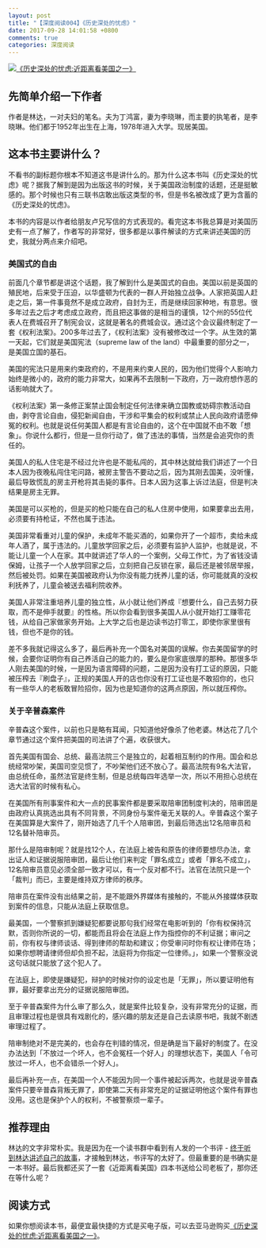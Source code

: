 ```yaml
---
layout: post
title: "【深度阅读004】《历史深处的忧虑》"
date: 2017-09-28 14:01:58 +0800
comments: true
categories: 深度阅读
---
```


[![《历史深处的忧虑:近距离看美国之一》](https://images-cn.ssl-images-amazon.com/images/I/41IJO%2Bd-hsL._SX358_BO1,204,203,200_.jpg)](https://www.amazon.cn/dp/B0118W9RMK/?ie=UTF8&tag=forecho0c-23)

## 先简单介绍一下作者

作者是林达，一对夫妇的笔名。夫为丁鸿富，妻为李晓琳，而主要的执笔者，是李晓琳。他们都于1952年出生在上海，1978年进入大学。现居美国。

## 这本书主要讲什么？

不看书的副标题你根本不知道这书是讲什么的。那为什么这本书叫《历史深处的忧虑》呢？据我了解到是因为出版这书的时候，关于美国政治制度的话题，还是挺敏感的。那个时候也只有三联书店敢出版这类型的书，但是书名被改成了更为含蓄的《历史深处的忧虑》。

<!--more-->

本书的内容是以作者给朋友卢兄写信的方式表现的。看完这本书我总算是对美国历史有一点了解了，作者写的非常好，很多都是以事件解读的方式来讲述美国的历史，我就分两点来介绍吧。

### 美国式的自由

前面几个章节都是讲这个话题，我了解到什么是美国式的自由。美国以前是英国的殖民地，后来受于压迫，以华盛顿为代表的一群人开始独立战争。人家把英国人赶走之后，第一件事竟然不是成立政府，自封为王，而是继续回家种地，有意思。很多年过去之后才考虑成立政府，而且把这事做的是相当的谨慎，12个州的55位代表人在费城召开了制宪会议，这就是著名的费城会议。通过这个会议最终制定了一套《权利法案》。200多年过去了，《权利法案》没有被修改过一个字。从生效的第一天起，它们就是美国宪法（supreme law of the land）中最重要的部分之一，是美国立国的基石。

美国的宪法只是用来约束政府的，不是用来约束人民的，因为他们觉得个人影响力始终是微小的，政府的能力非常大，如果再不去限制一下政府，万一政府想作恶的话影响就大了。

《权利法案》第一条修正案禁止国会制定任何法律来确立国教或妨碍宗教活动自由，剥夺言论自由，侵犯新闻自由，干涉和平集会的权利或禁止人民向政府请愿伸冤的权利。也就是说任何美国人都是有言论自由的，这个在中国就不由不敢「想象」。你说什么都行，但是一旦你行动了，做了违法的事情，当然是会追究你的责任的。

美国人的私人住宅是不经过允许也是不能私闯的，其中林达就给我们讲述了一个日本人因为夜晚私闯住宅问路，被房主警告不要动之后，因为其刚去国美，没听懂，最后导致慌乱的房主开枪将其击毙的事件。日本人因为这事上诉过法庭，但是判决结果是房主无罪。

美国是可以买枪的，但是买的枪只能在自己的私人住房中使用，如果要拿出去用，必须要有持枪证，不然也属于违法。

美国非常看重对儿童的保护，未成年不能买酒的，如果你开了一个超市，卖给未成年人酒了，属于违法的。儿童放学回家之后，必须要有监护人监护，也就是说，不能让儿童一个人在家。其中就讲述了华人的一个案例，父母工作忙，为了省钱没请保姆，让孩子一个人放学回家之后，立刻把自己反锁在家，最后还是被邻居举报，然后被处罚。如果在美国被政府认为你没有能力抚养儿童的话，你可能就真的没权利抚养了，儿童会被送去福利院收养。

美国人非常注重培养儿童的独立性，从小就让他们养成『想要什么，自己去努力获取，而不是伸手就要』的性格。所以你会看到很多美国人从小就开始打工赚零花钱，从给自己家做家务开始。上大学之后也是边读书边打零工，即使你家里很有钱，但也不是你的钱。

差不多我就记得这么多了，最后再补充一个国名对美国的误解。你去美国留学的时候，会要你证明你有自己养活自己的能力的，要么是你家底很厚的那种。那很多华人刚去美国的时候，一是因为语言障碍的问题，二是因为没有打工证的原因，只能被压榨去『刷盘子』，正规的美国人开的店也你没有打工证也是不敢招你的，也只有一些华人的老板敢冒险招你，因为也是知道你的这两点原因，所以就压榨你。

### 关于辛普森案件

辛普森这个案件，以前也只是略有耳闻，只知道他好像杀了他老婆。林达花了几个章节通过这个案件把美国的司法讲了个遍，收获很大。

首先美国有国会、总统、最高法院三个是独立的，起着相互制约的作用。国会和总统经常吵架，美国司空见惯了，不吵架他们还不放心了。最高法院有9名大法官，由总统任命，虽然法官是终生制，但是总统每四年选举一次，所以不用担心总统在选大法官的时候有私心。

在美国所有刑事案件和大一点的民事案件都是要采取陪审团制度判决的，陪审团是由政府认真挑选出具有不同背景，不同身份与案件毫无关联的人。辛普森这个案子在美国算是大案件了，刚开始选了几千个人陪审团，到最后筛选出12名陪审员和12名替补陪审员。

那什么是陪审制呢？就是找12个人，在法庭上被告和原告的律师要想尽办法，拿出证人和证据说服陪审团，最后让他们来判定「罪名成立」或者「罪名不成立」，12名陪审员意见必须全部一致才可以，有一个反对都不行。法官在法院只是一个「裁判」而已，主要是维持双方律师的秩序。

陪审员在案件没有出结果之前，是不能跟外界媒体有接触的，不能从外接媒体获取到案件的信息，只能从法庭上获取信息。

最美国，一个警察抓到嫌疑犯都要说那句我们经常在电影听到的「你有权保持沉默，否则你所说的一切，都能而且将会在法庭上作为指控你的不利证据；审问之前，你有权与律师谈话、得到律师的帮助和建议；你受审问时你有权让律师在场；如果你想聘请律师但却负担不起，法庭将为你指定一位律师。」，如果一个警察没说这句话就只能放了这个犯人了。

在法庭上，即使是嫌疑犯，辩护的时候对你的设定也是「无罪」，所以要证明他有罪，最好要拿出充分的证据说服陪审团。

至于辛普森案件为什么审了那么久，就是案件比较复杂，没有非常充分的证据，而且审理过程也是很具有戏剧化的，感兴趣的朋友还是自己去读原书吧，我就不剧透审理过程了。

陪审制绝对不是完美的，也会存在判错的情况，但是确是当下最好的制度了。在没办法达到「不放过一个坏人，也不会冤枉一个好人」的理想状态下，美国人「令可放过一坏人，也不会错杀一个好人」。

最后再补充一点，在美国一个人不能因为同一个事件被起诉两次，也就是说辛普森案件只要辛普森背叛无罪了，即使第二天有非常充足的证据证明他这个案件有罪也没用。这也是保护个人的权利，不被警察烦一辈子。

## 推荐理由

林达的文字非常朴实。我是因为在一个读书群中看到有人发的一个书评 - [终于听到林达讲述自己的故事](https://book.douban.com/review/7330228/)，才接触到林达，书评写的太好了。但最重要的是书确实是一本书好。最后我都还买了一套《近距离看美国》四本书送给公司老板了，那你还在等什么呢？

## 阅读方式

如果你想阅读本书，最便宜最快捷的方式是买电子版，可以去亚马逊购买[《历史深处的忧虑:近距离看美国之一》](https://www.amazon.cn/dp/B0118W9RMK/?ie=UTF8&tag=forecho0c-23)。